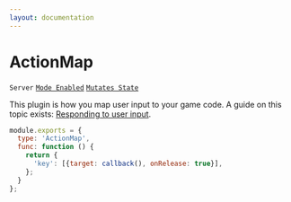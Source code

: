 ```yaml
---
layout: documentation
---
```


# ActionMap
`Server` [`Mode Enabled`](/docs/guides/restricted-execution.html) [`Mutates State`](/docs/guides/state.html)

This plugin is how you map user input to your game code. A guide on this topic exists: [Responding to user input](/docs/guides/actions.html).

~~~javascript
module.exports = {
  type: 'ActionMap',
  func: function () {
    return {
      'key': [{target: callback(), onRelease: true}],
    };
  }
};
~~~